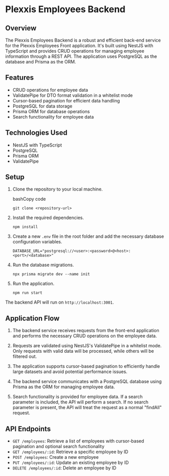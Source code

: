 
# Plexxis Employees Backend

## Overview

The Plexxis Employees Backend is a robust and efficient back-end service for the Plexxis Employees Front application. It's built using NestJS with TypeScript and provides CRUD operations for managing employee information through a REST API. The application uses PostgreSQL as the database and Prisma as the ORM.

## Features

-   CRUD operations for employee data
-   ValidatePipe for DTO format validation in a whitelist mode
-   Cursor-based pagination for efficient data handling
-   PostgreSQL for data storage
-   Prisma ORM for database operations
-   Search functionality for employee data

## Technologies Used

-   NestJS with TypeScript
-   PostgreSQL
-   Prisma ORM
-   ValidatePipe

## Setup

1.  Clone the repository to your local machine.
    
    bashCopy code
    
    ```
    git clone <repository-url>
    ``` 
    
2.  Install the required dependencies.
    ```
    npm install
    ``` 
    
3.  Create a new `.env` file in the root folder and add the necessary database configuration variables.
    ```
    DATABASE_URL="postgresql://<user>:<password>@<host>:<port>/<database>"
    ``` 
5.  Run the database migrations.
    ```
    npx prisma migrate dev --name init
    ``` 
6.  Run the application.
    ```
    npm run start
    ``` 

The backend API will run on `http://localhost:3001`.

## Application Flow

1.  The backend service receives requests from the front-end application and performs the necessary CRUD operations on the employee data.
    
2.  Requests are validated using NestJS's ValidatePipe in a whitelist mode. Only requests with valid data will be processed, while others will be filtered out.
    
3.  The application supports cursor-based pagination to efficiently handle large datasets and avoid potential performance issues.
    
4.  The backend service communicates with a PostgreSQL database using Prisma as the ORM for managing employee data.
    
5.  Search functionality is provided for employee data. If a search parameter is included, the API will perform a search. If no search parameter is present, the API will treat the request as a normal "findAll" request.
    

## API Endpoints

-   `GET /employees`: Retrieve a list of employees with cursor-based pagination and optional search functionality
-   `GET /employees/:id`: Retrieve a specific employee by ID
-   `POST /employees`: Create a new employee
-   `PUT /employees/:id`: Update an existing employee by ID
-   `DELETE /employees/:id`: Delete an employee by ID
